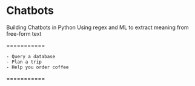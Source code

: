 # Chatbots
Building Chatbots in Python
Using regex and ML to extract meaning from free-form text

===========

	- Query a database
	- Plan a trip
	- Help you order coffee

===========

